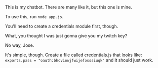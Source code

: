This is my chatbot. There are many like it, but this one is mine.

To use this, run `node app.js`.

You'll need to create a credentials module first, though.

What, you thought I was just gonna give you my twitch key?

No way, Jose.

It's simple, though. Create a file called credentials.js that looks like:
`exports.pass = "oauth:bhcviowjfwijefosssiuqk"`
and it should just work.
